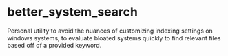 # better_system_search
Personal utility to avoid the nuances of customizing indexing settings on windows systems, to evaluate bloated systems quickly to find relevant files based off of a provided keyword.
